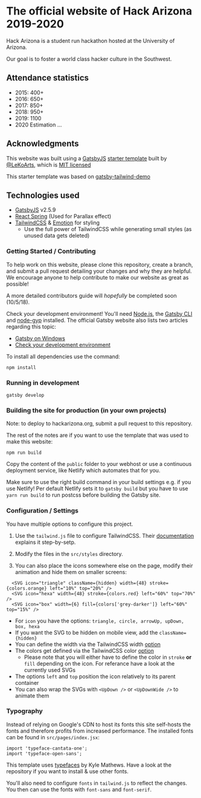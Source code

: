 # The official website of Hack Arizona 2019-2020

Hack Arizona is a student run hackathon hosted at the University of Arizona. 

Our goal is to foster a world class hacker culture in the Southwest.

## Attendance statistics

- 2015: 400+
- 2016: 650+
- 2017: 850+
- 2018: 950+
- 2019: 1100
- 2020 Estimation ...

## Acknowledgments

This website was built using a [GatsbyJS](https://www.gatsbyjs.org/) [starter template](https://github.com/LeKoArts/gatsby-starter-portfolio-cara) built by [@LeKoArts](https://github.com/LeKoArts), which is [MIT licensed](https://github.com/LeKoArts/gatsby-starter-portfolio-cara/blob/master/LICENSE)

This starter template was based on [gatsby-tailwind-demo](https://github.com/jlengstorf/gatsby-tailwind-demo)

## Technologies used

- [GatsbyJS](https://www.gatsbyjs.org/) v2.5.9
- [React Spring](https://github.com/drcmda/react-spring) (Used for Parallax effect)
- [TailwindCSS](https://tailwindcss.com/) & [Emotion](https://emotion.sh/) for styling
    - Use the full power of TailwindCSS while generating small styles (as unused data gets deleted)

### Getting Started / Contributing

To help work on this website, please clone this repository, create a branch, and submit a pull request detailing your changes and why they are helpful. We encourage anyone to help contribute to make our website as great as possible! 

A more detailed contributors guide will *hopefully* be completed soon (10/5/18).

Check your development environment! You'll need [Node.js](https://nodejs.org/en/), the [Gatsby CLI](https://www.gatsbyjs.org/docs/) and [node-gyp](https://github.com/nodejs/node-gyp#installation) installed. The official Gatsby website also lists two articles regarding this topic:
- [Gatsby on Windows](https://www.gatsbyjs.org/docs/gatsby-on-windows/)
- [Check your development environment](https://www.gatsbyjs.org/tutorial/part-zero/)

To install all dependencies use the command:

```
npm install
```

### Running in development

```
gatsby develop
```

### Building the site for production (in your own projects)

Note: to deploy to hackarizona.org, submit a pull request to this repository. 

The rest of the notes are if you want to use the template that was used to make this website:

```
npm run build
```
Copy the content of the ``public`` folder to your webhost or use a continuous deployment service, like Netlify which automates that for you.

Make sure to use the right build command in your build settings e.g. if you use Netlify!
Per default Netlify sets it to `gatsby build` but you have to use `yarn run build` to run postcss before building the Gatsby site.

### Configuration / Settings

You have multiple options to configure this project.

1) Use the `tailwind.js` file to configure TailwindCSS. Their [documentation](https://tailwindcss.com/docs/configuration) explains it step-by-setp.

2) Modify the files in the `src/styles` directory.

3) You can also place the icons somewhere else on the page, modify their animation and hide them on smaller screens:

```JSX
  <SVG icon="triangle" className={hidden} width={48} stroke={colors.orange} left="10%" top="20%" />
  <SVG icon="hexa" width={48} stroke={colors.red} left="60%" top="70%" />
  <SVG icon="box" width={6} fill={colors['grey-darker']} left="60%" top="15%" />
```

- For `icon` you have the options: `triangle, circle, arrowUp, upDown, box, hexa`
- If you want the SVG to be hidden on mobile view, add the `className={hidden}`
- You can define the width via the TailwindCSS width [option](https://tailwindcss.com/docs/width)
- The colors get defined via the TailwindCSS color [option](https://tailwindcss.com/docs/colors)
    - Please note that you will either have to define the color in `stroke` **or** `fill` depending on the icon. For referance have a look at the currently used SVGs
- The options `left` and `top` position the icon relatively to its parent container
- You can also wrap the SVGs with `<UpDown />` or `<UpDownWide />` to animate them

### Typography

Instead of relying on Google's CDN to host its fonts this site self-hosts the fonts and therefore profits from increased performance. The installed fonts can be found in `src/pages/index.jsx`:

```JSX
import 'typeface-cantata-one';
import 'typeface-open-sans';
```

This template uses [typefaces](https://github.com/KyleAMathews/typefaces) by Kyle Mathews. Have a look at the repository if you want to install & use other fonts.

You'll also need to configure `fonts` in `tailwind.js` to reflect the changes. You then can use the fonts with `font-sans` and `font-serif`.